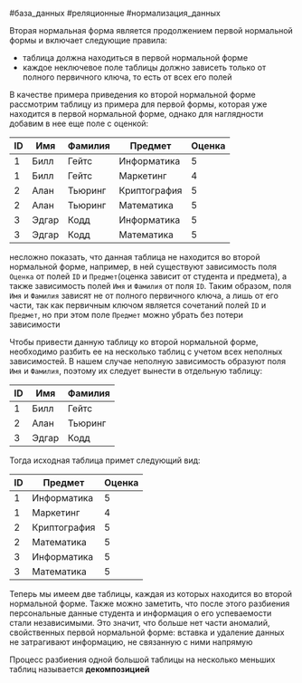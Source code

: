#база_данных #реляционные #нормализация_данных 

Вторая нормальная форма является продолжением первой нормальной формы и включает следующие правила:
- таблица должна находиться в первой нормальной форме
- каждое неключевое поле таблицы должно зависеть только от полного первичного ключа, то есть от всех его полей

В качестве примера приведения ко второй нормальной форме рассмотрим таблицу из примера для первой формы, которая уже находится в первой нормальной форме, однако для наглядности добавим в нее еще поле с оценкой:

| **ID** | **Имя** | **Фамилия** | **Предмет**  | **Оценка** |
| ------ | ------- | ----------- | ------------ | ---------- |
| 1      | Билл    | Гейтс       | Информатика  | 5          |
| 1      | Билл    | Гейтс       | Маркетинг    | 4          |
| 2      | Алан    | Тьюринг     | Криптография | 5          |
| 2      | Алан    | Тьюринг     | Математика   | 5          |
| 3      | Эдгар   | Кодд        | Информатика  | 5          |
| 3      | Эдгар   | Кодд        | Математика   | 5          |
несложно показать, что данная таблица не находится во второй нормальной форме, например, в ней существуют зависимость поля `Оценка` от полей `ID` и `Предмет`(оценка зависит от студента и предмета), а также зависимость полей `Имя` и `Фамилия` от поля `ID`. Таким образом, поля `Имя` и `Фамилия` зависят не от полного первичного ключа, а лишь от его части, так как первичным ключом является сочетаний полей `ID` и `Предмет`, но при этом поле `Предмет` можно убрать без потери зависимости

Чтобы привести данную таблицу ко второй нормальной форме, необходимо разбить ее на несколько таблиц с учетом всех неполных зависимостей. В нашем случае неполную зависимость образуют поля `Имя` и `Фамилия`, поэтому их следует вынести в отдельную таблицу:

| **ID** | **Имя** | **Фамилия** |
| ------ | ------- | ----------- |
| 1      | Билл    | Гейтс       |
| 2      | Алан    | Тьюринг     |
| 3      | Эдгар   | Кодд        |
Тогда исходная таблица примет следующий вид:

| **ID** | **Предмет**  | **Оценка** |
| ------ | ------------ | ---------- |
| 1      | Информатика  | 5          |
| 1      | Маркетинг    | 4          |
| 2      | Криптография | 5          |
| 2      | Математика   | 5          |
| 3      | Информатика  | 5          |
| 3      | Математика   | 5          |
Теперь мы имеем две таблицы, каждая из которых находится во второй нормальной форме. Также можно заметить, что после этого разбиения персональные данные студента и информация о его успеваемости стали независимыми. Это значит, что больше нет части аномалий, свойственных первой нормальной форме: вставка и удаление данных не затрагивают информацию, не связанную с ними напрямую

Процесс разбиения одной большой таблицы на несколько меньших таблиц называется **декомпозицией**